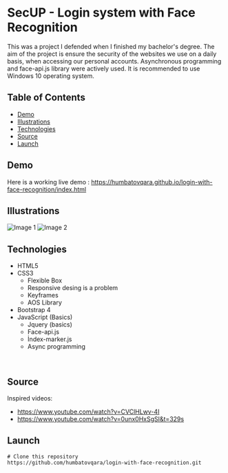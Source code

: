 # SecUP - Login system with Face Recognition
This was a project I defended when I finished my bachelor's degree. The aim of the project is ensure the security of the websites we use on a daily basis, when accessing our personal accounts. Asynchronous programming and face-api.js library were actively used. It is recommended to use Windows 10 operating system. <br />

## Table of Contents
- [Demo](#demo)
- [Illustrations](#illustrations)
- [Technologies](#technologies)
- [Source](#source)
- [Launch](#launch)

## Demo
Here is a working live demo : https://humbatovqara.github.io/login-with-face-recognition/index.html

## Illustrations
![Image 1](https://user-images.githubusercontent.com/60696274/137017312-c13f8ea5-f57f-4985-8318-4db93ba531df.PNG)
![Image 2](https://user-images.githubusercontent.com/60696274/137017365-5158761a-6552-4b2d-9b5d-2bacb044b5f0.PNG)
<br />

## Technologies
- HTML5
- CSS3
  - Flexible Box
  - Responsive desing is a problem
  - Keyframes
  - AOS Library
- Bootstrap 4
- JavaScript (Basics)
  - Jquery (basics)
  - Face-api.js
  - İndex-marker.js
  - Async programming
<br />

## Source
Inspired videos: 
- https://www.youtube.com/watch?v=CVClHLwv-4I
- https://www.youtube.com/watch?v=0unx0HxSgSI&t=329s

## Launch
```
# Clone this repository
https://github.com/humbatovqara/login-with-face-recognition.git
```
